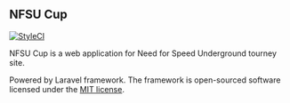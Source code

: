 ## NFSU Cup

[![StyleCI](https://github.styleci.io/repos/326654043/shield?branch=main)](https://github.styleci.io/repos/326654043?branch=main)

NFSU Cup is a web application for Need for Speed Underground tourney site.

Powered by Laravel framework. The framework is open-sourced software licensed under the [MIT license](https://opensource.org/licenses/MIT).
